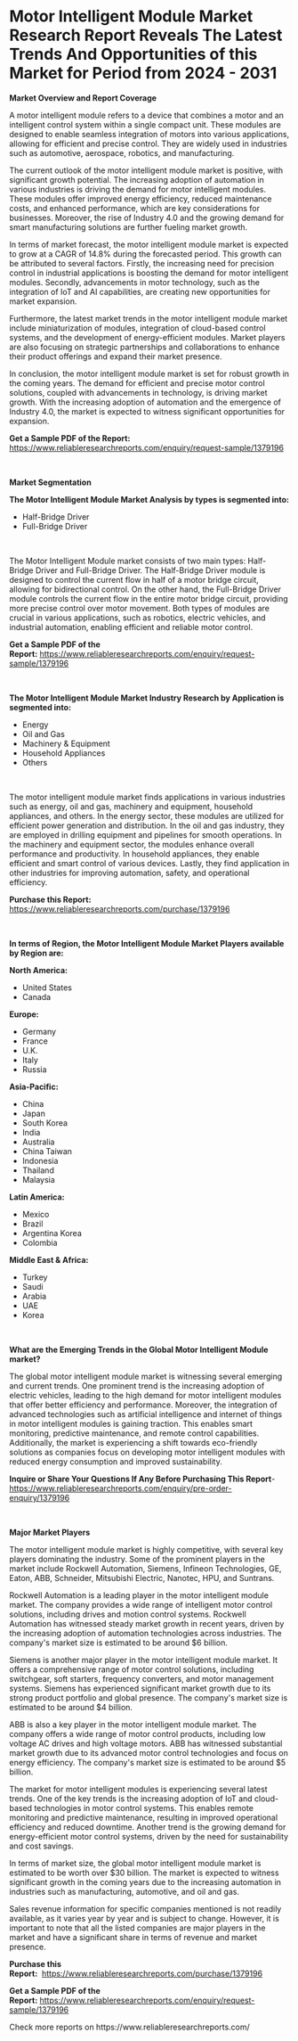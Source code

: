 <p><h1>Motor Intelligent Module Market Research Report Reveals The Latest Trends And Opportunities of this Market for Period from 2024 - 2031</h1></p><p><strong>Market Overview and Report Coverage</strong></p>
<p><p>A motor intelligent module refers to a device that combines a motor and an intelligent control system within a single compact unit. These modules are designed to enable seamless integration of motors into various applications, allowing for efficient and precise control. They are widely used in industries such as automotive, aerospace, robotics, and manufacturing.</p><p>The current outlook of the motor intelligent module market is positive, with significant growth potential. The increasing adoption of automation in various industries is driving the demand for motor intelligent modules. These modules offer improved energy efficiency, reduced maintenance costs, and enhanced performance, which are key considerations for businesses. Moreover, the rise of Industry 4.0 and the growing demand for smart manufacturing solutions are further fueling market growth.</p><p>In terms of market forecast, the motor intelligent module market is expected to grow at a CAGR of 14.8% during the forecasted period. This growth can be attributed to several factors. Firstly, the increasing need for precision control in industrial applications is boosting the demand for motor intelligent modules. Secondly, advancements in motor technology, such as the integration of IoT and AI capabilities, are creating new opportunities for market expansion.</p><p>Furthermore, the latest market trends in the motor intelligent module market include miniaturization of modules, integration of cloud-based control systems, and the development of energy-efficient modules. Market players are also focusing on strategic partnerships and collaborations to enhance their product offerings and expand their market presence.</p><p>In conclusion, the motor intelligent module market is set for robust growth in the coming years. The demand for efficient and precise motor control solutions, coupled with advancements in technology, is driving market growth. With the increasing adoption of automation and the emergence of Industry 4.0, the market is expected to witness significant opportunities for expansion.</p></p>
<p><strong>Get a Sample PDF of the Report:</strong> <a href="https://www.reliableresearchreports.com/enquiry/request-sample/1379196">https://www.reliableresearchreports.com/enquiry/request-sample/1379196</a></p>
<p>&nbsp;</p>
<p><strong>Market Segmentation</strong></p>
<p><strong>The Motor Intelligent Module Market Analysis by types is segmented into:</strong></p>
<p><ul><li>Half-Bridge Driver</li><li>Full-Bridge Driver</li></ul></p>
<p>&nbsp;</p>
<p><p>The Motor Intelligent Module market consists of two main types: Half-Bridge Driver and Full-Bridge Driver. The Half-Bridge Driver module is designed to control the current flow in half of a motor bridge circuit, allowing for bidirectional control. On the other hand, the Full-Bridge Driver module controls the current flow in the entire motor bridge circuit, providing more precise control over motor movement. Both types of modules are crucial in various applications, such as robotics, electric vehicles, and industrial automation, enabling efficient and reliable motor control.</p></p>
<p><strong>Get a Sample PDF of the Report:</strong>&nbsp;<a href="https://www.reliableresearchreports.com/enquiry/request-sample/1379196">https://www.reliableresearchreports.com/enquiry/request-sample/1379196</a></p>
<p>&nbsp;</p>
<p><strong>The Motor Intelligent Module Market Industry Research by Application is segmented into:</strong></p>
<p><ul><li>Energy</li><li>Oil and Gas</li><li>Machinery & Equipment</li><li>Household Appliances</li><li>Others</li></ul></p>
<p>&nbsp;</p>
<p><p>The motor intelligent module market finds applications in various industries such as energy, oil and gas, machinery and equipment, household appliances, and others. In the energy sector, these modules are utilized for efficient power generation and distribution. In the oil and gas industry, they are employed in drilling equipment and pipelines for smooth operations. In the machinery and equipment sector, the modules enhance overall performance and productivity. In household appliances, they enable efficient and smart control of various devices. Lastly, they find application in other industries for improving automation, safety, and operational efficiency.</p></p>
<p><strong>Purchase this Report:</strong>&nbsp; <a href="https://www.reliableresearchreports.com/purchase/1379196">https://www.reliableresearchreports.com/purchase/1379196</a></p>
<p>&nbsp;</p>
<p><strong>In terms of Region, the Motor Intelligent Module Market Players available by Region are:</strong></p>
<p>
    <p> <strong> North America: </strong>
        <ul>
            <li>United States</li>
            <li>Canada</li>
        </ul>
        </p> 
    <p> <strong> Europe: </strong>
        <ul>
            <li>Germany</li>
            <li>France</li>
            <li>U.K.</li>
            <li>Italy</li>
            <li>Russia</li>
        </ul>
        </p> 
    <p> <strong> Asia-Pacific: </strong>
        <ul>
            <li>China</li>
            <li>Japan</li>
            <li>South Korea</li>
            <li>India</li>
            <li>Australia</li>
            <li>China Taiwan</li>
            <li>Indonesia</li>
            <li>Thailand</li>
            <li>Malaysia</li>
        </ul>
        </p> 
    <p> <strong> Latin America: </strong>
        <ul>
            <li>Mexico</li>
            <li>Brazil</li>
            <li>Argentina Korea</li>
            <li>Colombia</li>
        </ul>
        </p> 
    <p> <strong> Middle East & Africa: </strong>
        <ul>
            <li>Turkey</li>
            <li>Saudi</li>
            <li>Arabia</li>
            <li>UAE</li>
            <li>Korea</li>
        </ul>
    </p>
    </p>
<p>&nbsp;</p>
<p><strong>What are the Emerging Trends in the Global Motor Intelligent Module market?</strong></p>
<p><p>The global motor intelligent module market is witnessing several emerging and current trends. One prominent trend is the increasing adoption of electric vehicles, leading to the high demand for motor intelligent modules that offer better efficiency and performance. Moreover, the integration of advanced technologies such as artificial intelligence and internet of things in motor intelligent modules is gaining traction. This enables smart monitoring, predictive maintenance, and remote control capabilities. Additionally, the market is experiencing a shift towards eco-friendly solutions as companies focus on developing motor intelligent modules with reduced energy consumption and improved sustainability.</p></p>
<p><strong>Inquire or Share Your Questions If Any Before Purchasing This Report</strong>- <a href="https://www.reliableresearchreports.com/enquiry/pre-order-enquiry/1379196">https://www.reliableresearchreports.com/enquiry/pre-order-enquiry/1379196</a></p>
<p>&nbsp;</p>
<p><strong>Major Market Players</strong></p>
<p><p>The motor intelligent module market is highly competitive, with several key players dominating the industry. Some of the prominent players in the market include Rockwell Automation, Siemens, Infineon Technologies, GE, Eaton, ABB, Schneider, Mitsubishi Electric, Nanotec, HPU, and Suntrans.</p><p>Rockwell Automation is a leading player in the motor intelligent module market. The company provides a wide range of intelligent motor control solutions, including drives and motion control systems. Rockwell Automation has witnessed steady market growth in recent years, driven by the increasing adoption of automation technologies across industries. The company's market size is estimated to be around $6 billion.</p><p>Siemens is another major player in the motor intelligent module market. It offers a comprehensive range of motor control solutions, including switchgear, soft starters, frequency converters, and motor management systems. Siemens has experienced significant market growth due to its strong product portfolio and global presence. The company's market size is estimated to be around $4 billion.</p><p>ABB is also a key player in the motor intelligent module market. The company offers a wide range of motor control products, including low voltage AC drives and high voltage motors. ABB has witnessed substantial market growth due to its advanced motor control technologies and focus on energy efficiency. The company's market size is estimated to be around $5 billion.</p><p>The market for motor intelligent modules is experiencing several latest trends. One of the key trends is the increasing adoption of IoT and cloud-based technologies in motor control systems. This enables remote monitoring and predictive maintenance, resulting in improved operational efficiency and reduced downtime. Another trend is the growing demand for energy-efficient motor control systems, driven by the need for sustainability and cost savings.</p><p>In terms of market size, the global motor intelligent module market is estimated to be worth over $30 billion. The market is expected to witness significant growth in the coming years due to the increasing automation in industries such as manufacturing, automotive, and oil and gas.</p><p>Sales revenue information for specific companies mentioned is not readily available, as it varies year by year and is subject to change. However, it is important to note that all the listed companies are major players in the market and have a significant share in terms of revenue and market presence.</p></p>
<p><strong>Purchase this Report:</strong>&nbsp;&nbsp;<a href="https://www.reliableresearchreports.com/purchase/1379196">https://www.reliableresearchreports.com/purchase/1379196</a></p>
<p></p>
<p><strong>Get a Sample PDF of the Report:</strong>&nbsp;<a href="https://www.reliableresearchreports.com/enquiry/request-sample/1379196">https://www.reliableresearchreports.com/enquiry/request-sample/1379196</a></p>
<p>Check more reports on https://www.reliableresearchreports.com/</p>